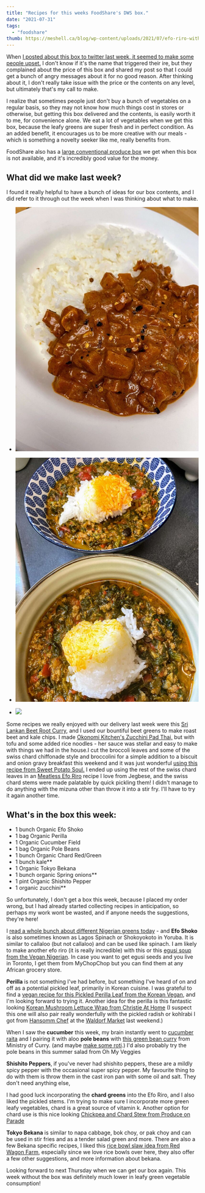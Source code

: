 ```yaml
---
title: "Recipes for this weeks FoodShare's DWS box."
date: "2021-07-31"
tags:
  - "foodshare"
thumb: https://meshell.ca/blog/wp-content/uploads/2021/07/efo-riro-with-rice.jpg
---
```


When [I posted about this box to twitter last week, it seemed to make some people upset.](/foodshare-dismantling-white-supremacy-box/) I don't know if it's the name that triggered their ire, but they complained about the price of this box and shared my post so that I could get a bunch of angry messages about it for no good reason. After thinking about it, I don't really take issue with the price or the contents on any level, but ultimately that's my call to make.

I realize that sometimes people just don't buy a bunch of vegetables on a regular basis, so they may not know how much things cost in stores or otherwise, but getting this box delivered and the contents, is easily worth it to me, for convenience alone. We eat a lot of vegetables when we get this box, because the leafy greens are super fresh and in perfect condition. As an added benefit, it encourages us to be more creative with our meals - which is something a novelty seeker like me, really benefits from.

FoodShare also has a [large conventional produce box](https://goodfoodbox.foodshare.net/collections/frontpage/products/large-box) we get when this box is not available, and it's incredibly good value for the money.

## What did we make last week?

I found it really helpful to have a bunch of ideas for our box contents, and I did refer to it through out the week when I was thinking about what to make.

- ![](img/beet-curry-768x1024.jpg)

- ![](img/efo-riro-with-rice-768x1024.jpg)

- ![](img/greens-and-biscuits-and-gravy-1024x768.jpg)


Some recipes we really enjoyed with our delivery last week were this [Sri Lankan Beet Root Curry](https://savoryspin.com/beetroot-curry-5/), and I used our bountiful beet greens to make roast beet and kale chips. I made [Okonomi Kitchen's Zucchini Pad Thai,](https://okonomikitchen.com/pad-thai-zucchini-noodles-with-jackfruit-chicken/) but with tofu and some added rice noodles - her sauce was stellar and easy to make with things we had in the house.I cut the broccoli leaves and some of the swiss chard chiffonade style and broccolini for a simple addition to a biscuit and onion gravy breakfast this weekend and it was just wonderful [using this recipe from Sweet Potato Soul.](https://sweetpotatosoul.com/vegan-southern-collard-greens/) I ended up using the rest of the swiss chard leaves in an [Meatless Efo Riro](https://jegbese.com/vegan-no-meat-nigerian-efo-riro/) recipe I love from Jegbese, and the swiss chard stems were made palatable by quick pickling them! I didn't manage to do anything with the mizuna other than throw it into a stir fry. I'll have to try it again another time.

## What's in the box this week:

- 1 bunch Organic Efo Shoko
- 1 bag Organic Perilla
- 1 Organic Cucumber Field
- 1 bag Organic Pole Beans
- 1 bunch Organic Chard Red/Green 
- 1 bunch kale\*\*
- 1 Organic Tokyo Bekana
- 1 bunch organic Spring onions\*\*
- 1 pint Organic Shishito Pepper
- 1 organic zucchini\*\*

So unfortunately, I don't get a box this week, because I placed my order wrong, but I had already started collecting recipes in anticipation, so perhaps my work wont be wasted, and if anyone needs the suggestions, they're here!

I [read a whole bunch about different Nigerian greens today](https://9jafoodie.com/nigerian-leafy-vegetables/) - and **Efo Shoko** is also sometimes known as Lagos Spinach or Shokoyokoto in Yoruba. It is similar to callaloo (but not callaloo) and can be used like spinach. I am likely to make another efo riro (it is really incredible) with this or this [egusi soup from the Vegan Nigerian](https://www.vegannigerian.com/2020/10/vegan-egusi-recipe-how-to-make-nigerian.html). In case you want to get egusi seeds and you live in Toronto, I get them from MyChopChop but you can find them at any African grocery store.

**Perilla** is not something I've had before, but something I've heard of on and off as a potential pickled leaf, primarily in Korean cuisine. I was grateful to find a [vegan recipe for this Pickled Perilla Leaf from the Korean Vegan](https://thekoreanvegan.com/another-kind-sort-kimchi-pickled-perilla-leaf/), and I'm looking forward to trying it. Another idea for the perilla is this fantastic looking [Korean Mushroom Lettuce Wrap from Christie At Home](https://christieathome.com/blog/korean-mushroom-lettuce-wraps/) (I suspect this one will also pair really wonderfully with the pickled radish or kohlrabi I got from [Hansomm Chef](https://www.hansommchef.com/) at the [Waldorf Market](https://www.villagemarket.ca/) last weekend.)

When I saw the **cucumber** this week, my brain instantly went to [cucumber raita](https://www.thecuriouschickpea.com/vegan-raita-indian-cucumber-and-mint-yogurt-sauce/) and I pairing it with aloo **pole beans** with [this green bean curry](https://ministryofcurry.com/green-bean-curry/) from Ministry of Curry. (and maybe [make some roti](https://www.cookwithmanali.com/roti-recipe/).) I'd also probably try the pole beans in this summer salad from Oh My Veggies

**Shishito Peppers**, if you've never had shishito peppers, these are a mildly spicy pepper with the occasional super spicy pepper. My favourite thing to do with them is throw them in the cast iron pan with some oil and salt. They don't need anything else,

I had good luck incorporating the **chard greens** into the Efo Riro, and I also liked the pickled stems. I'm trying to make sure I incorporate more green leafy vegetables, chard is a great source of vitamin k. Another option for chard use is this nice looking [](https://www.produceonparade.com/produce-on-parade/chickpea-chard-stew) [Chickpea and Chard Stew from Produce on Parade](https://www.produceonparade.com/produce-on-parade/chickpea-chard-stew)

**Tokyo Bekana** is similar to napa cabbage, bok choy, or pak choy and can be used in stir fries and as a tender salad green and more. There are also a few Bekana specific recipes, I liked this [rice bowl slaw idea from Red Wagon Farm](https://redwagonfarmboulder.com/2018/05/27/tokyo-berkana-rice-bowl-slaw/), especially since we love rice bowls over here, they also offer a few other suggestions, and more information about bekana.  

Looking forward to next Thursday when we can get our box again. This week without the box was definitely much lower in leafy green vegetable consumption!
